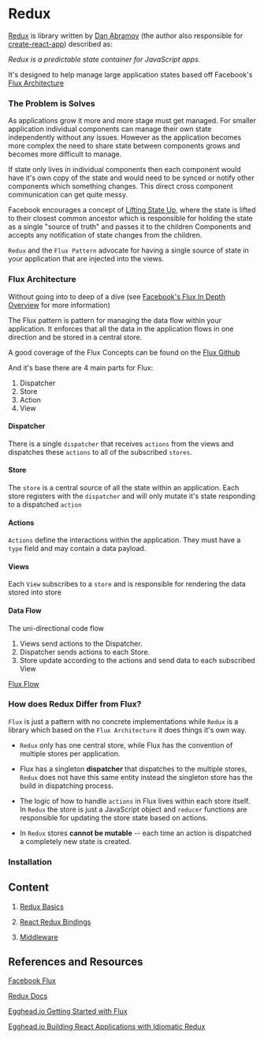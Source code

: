 # Redux

[Redux](https://github.com/reactjs/redux) is library written by [Dan Abramov](https://github.com/gaearon) (the author
also responsible for [create-react-app](https://github.com/facebookincubator/create-react-app)) described as:

<cite>Redux is a predictable state container for JavaScript apps.</cite>

It's designed to help manage large application states based off Facebook's [Flux Architecture](https://facebook.github.io/flux/)

### The Problem is Solves

As applications grow it more and more stage must get managed. For smaller application individual components can manage their
own state independently without any issues. However as the application becomes more complex the need to share state between
components grows and becomes more difficult to manage.

If state only lives in individual components then each component would have it's own copy of the state and would need to be
synced or notify other components which something changes. This direct cross component communication can get quite messy.

Facebook encourages a concept of [Lifting State Up](https://reactjs.org/docs/lifting-state-up.html), where the state is
lifted to their closest common ancestor which is responsible for holding the state as a single "source of truth" and 
passes it to the children Components and accepts any notification of state changes from the children.

`Redux` and the `Flux Pattern` advocate for having a single source of state in your application that are injected into the views.


### Flux Architecture

Without going into to deep of a dive (see [Facebook's Flux In Depth Overview](https://facebook.github.io/flux/docs/in-depth-overview.html) for more information)


The Flux pattern is pattern for managing the data flow within your application. It enforces that all the data in the application
flows in one direction and be stored in a central store.

A good coverage of the Flux Concepts can be found on the [Flux Github](https://github.com/facebook/flux/tree/master/examples/flux-concepts)


And it's base there are 4 main parts for Flux:

1. Dispatcher
2. Store
3. Action
4. View

#### Dispatcher

There is a single `dispatcher` that receives `actions` from the views and dispatches these `actions` to all of the
subscribed `stores`.


#### Store

The `store` is a central source of all the state within an application. Each store registers with the `dispatcher` and
will only mutate it's state responding to a dispatched `action`

#### Actions

`Actions` define the interactions within the application. They must have a `type` field and may contain a data payload.

#### Views

Each `View` subscribes to a `store` and is responsible for rendering the data stored into store


#### Data Flow

The uni-directional code flow

1. Views send actions to the Dispatcher.
2. Dispatcher sends actions to each Store.
3. Store update according to the actions and send data to each subscribed View

[Flux Flow](https://github.com/facebook/flux/blob/master/examples/flux-concepts/flux-simple-f8-diagram-with-client-action-1300w.png)

### How does Redux Differ from Flux?

`Flux` is just a pattern with no concrete implementations while `Redux` is a library which based on the `Flux Architecture` it
 does things it's own way.
 
 - `Redux` only has one central store, while Flux has the convention of multiple stores per application.
 
 - Flux has a singleton **dispatcher** that dispatches to the multiple stores, `Redux` does not have this same entity instead
 the singleton store has the build in dispatching process.
 
 - The logic of how to handle `actions` in Flux lives within each store itself. In `Redux` the store is just a JavaScript object 
 and `reducer` functions are responsible for updating the store state based on actions.
 
 - In `Redux` stores **cannot be mutable** -- each time an action is dispatched a completely new state is created.
 
 
### Installation
 
## Content

1. [Redux Basics](./1_redux_basics)

2. [React Redux Bindings](./2_react_redux)

3. [Middleware](./3_middleware)


## References and Resources

[Facebook Flux](https://facebook.github.io/flux/docs/in-depth-overview.html) 

[Redux Docs](https://redux.js.org/)

[Egghead.io Getting Started with Flux](https://egghead.io/courses/getting-started-with-redux)

[Egghead.io Building React Applications with Idiomatic Redux](https://egghead.io/courses/building-react-applications-with-idiomatic-redux)

